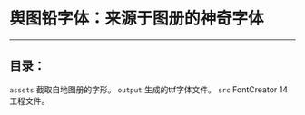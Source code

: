 # 舆图铅字体：来源于图册的神奇字体

---

## 目录：

`assets` 截取自地图册的字形。
`output` 生成的ttf字体文件。
`src` FontCreator 14 工程文件。
